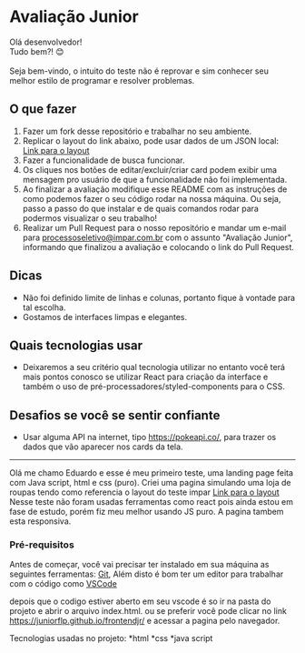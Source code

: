 # Avaliação Junior
Olá desenvolvedor!\
Tudo bem?! 😊\
\
Seja bem-vindo, o intuito do teste não é reprovar e sim conhecer seu melhor estilo de programar e resolver problemas.

## O que fazer
1. Fazer um fork desse repositório e trabalhar no seu ambiente.
2. Replicar o layout do link abaixo, pode usar dados de um JSON local:\
[Link para o layout](https://xd.adobe.com/view/c715f110-fbd4-4323-be0c-0e453c1450db-9246)
2. Fazer a funcionalidade de busca funcionar.
3. Os cliques nos botões de editar/excluir/criar card podem exibir uma mensagem pro usuário de que a funcionalidade não foi implementada.
4. Ao finalizar a avaliação modifique esse README com as instruções de como podemos fazer o seu código rodar na nossa máquina. Ou seja, passo a passo do que instalar e de quais comandos rodar para podermos visualizar o seu trabalho!
5. Realizar um Pull Request para o nosso repositório e mandar um e-mail para processoseletivo@impar.com.br com o assunto "Avaliação Junior", informando que finalizou a avaliação e colocando o link do Pull Request. 

## Dicas
* Não foi definido limite de linhas e colunas, portanto fique à vontade para tal escolha.
* Gostamos de interfaces limpas e elegantes.

## Quais tecnologias usar
* Deixaremos a seu critério qual tecnologia utilizar no entanto você terá mais pontos conosco se utilizar React para criação da interface e também o uso de pré-processadores/styled-components para o CSS.

## Desafios se você se sentir confiante
* Usar alguma API na internet, tipo https://pokeapi.co/, para trazer os dados que vão aparecer nos cards da tela.


--------------------------------------------------------------------------------------------------------------------------------------------------------
Olá me chamo Eduardo e esse é meu primeiro teste, uma landing page feita com Java script, html e css (puro).
Criei uma pagina simulando uma loja de roupas tendo como referencia o layout do teste impar [Link para o layout](https://xd.adobe.com/view/c715f110-fbd4-4323-be0c-0e453c1450db-9246)
Nesse teste não foram usadas ferramentas como react pois ainda estou em fase de estudo, porém fiz meu melhor usando JS puro.
A pagina tambem esta responsiva.


### Pré-requisitos
Antes de começar, você vai precisar ter instalado em sua máquina as seguintes ferramentas:
[Git](https://git-scm.com),  Além disto é bom ter um editor para trabalhar com o código como [VSCode](https://code.visualstudio.com/)

depois que o codigo estiver aberto em seu vscode é so ir na pasta do projeto e abrir o arquivo index.html.
ou se preferir você pode clicar no link https://juniorflp.github.io/frontendjr/  e acessar a pagina pelo navegador.

Tecnologias usadas no projeto:
*html
*css
*java script



